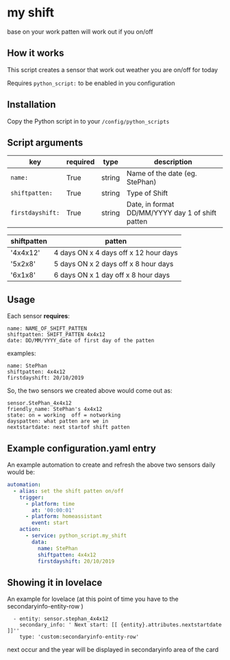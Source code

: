 # my shift
base on your work patten will work out if you on/off

## How it works
This script creates a sensor that work out weather you are on/off for today

Requires `python_script:` to be enabled in you configuration

## Installation
Copy the Python script in to your `/config/python_scripts`

## Script arguments
key | required | type | description
-- | -- | -- | --
`name:` | True | string | Name of the date (eg. StePhan)
`shiftpatten:` | True | string | Type of Shift  
`firstdayshift:` | True | string | Date, in format DD/MM/YYYY day 1 of shift patten

shiftpatten | patten
--|--
'4x4x12'|    4 days ON x 4 days off x 12 hour days 
'5x2x8'|    5 days ON x 2 days off x 8 hour days 
'6x1x8' |    6 days ON x 1 day off x 8 hour days 

## Usage
Each sensor **requires**:

```
name: NAME_OF_SHIFT_PATTEN
shiftpatten: SHIFT_PATTEN 4x4x12
date: DD/MM/YYYY_date of first day of the patten
```

examples:

```
name: StePhan
shiftpatten: 4x4x12
firstdayshift: 20/10/2019
```
So, the two sensors we created above would come out as:

```
sensor.StePhan_4x4x12
friendly_name: StePhan's 4x4x12
state: on = working  off = notworking
dayspatten: what patten are we in
nextstartdate: next startof shift patten
```
## Example configuration.yaml entry
An example automation to create and refresh the above two sensors daily would be:

```yaml
automation:
  - alias: set the shift patten on/off
    trigger:
      - platform: time
        at: '00:00:01'
      - platform: homeassistant
        event: start
    action:
      - service: python_script.my_shift
        data:
          name: StePhan
          shiftpatten: 4x4x12
          firstdayshift: 20/10/2019
```
## Showing it in lovelace
An example for lovelace
(at this point of time you have to the secondaryinfo-entity-row )

```
  - entity: sensor.stephan_4x4x12
    secondary_info: ' Next start: [[ {entity}.attributes.nextstartdate ]]''
    type: 'custom:secondaryinfo-entity-row'
```
next occur and the year will be displayed in secondaryinfo area of the card






